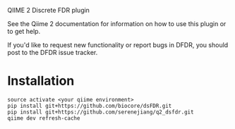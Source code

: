 QIIME 2 Discrete FDR plugin

See the Qiime 2 documentation for information on how to use this plugin or to get help.

If you'd like to request new functionality or report bugs in DFDR, you should post to the DFDR issue tracker.

# Installation
```
source activate <your qiime environment>
pip install git+https://github.com/biocore/dsFDR.git
pip install git+https://github.com/serenejiang/q2_dsfdr.git
qiime dev refresh-cache
```